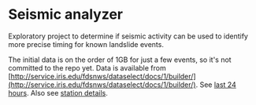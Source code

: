 Seismic analyzer
===

Exploratory project to determine if seismic activity can be used to identify more precise timing for known 
landslide events.

The initial data is on the order of 1GB for just a few events, so it's not committed to the repo yet. Data is 
available from 
[http://service.iris.edu/fdsnws/dataselect/docs/1/builder/](http://service.iris.edu/fdsnws/dataselect/docs/1/builder/). 
See [last 24 hours](https://earthquake.alaska.edu/partnerstations/SIT). Also see [station details](https://ds.iris.edu/mda/AT/SIT/).
